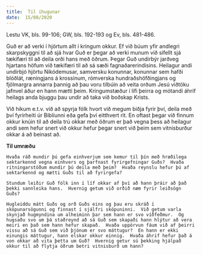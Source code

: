 ```yaml
---
title:  Til íhugunar
date:  15/08/2020
---
```


Lestu VK, bls. 99-106; GW, bls. 192-193 og Ev, bls. 481-486.

Guð er að verki í hjörtum allt í kringum okkur.  Ef við búum yfir andlegri skarpskyggni til að sjá hvar Guð er þegar að verki munum við sífellt sjá tækifæri til að deila orði hans með öðrum.  Þegar Guð undirbýr jarðveg hjartans höfum við tækifæri til að sá sæði fagnaðarerindisins.  Heilagur andi undirbjó hjörtu Nikódemusar, samversku konunnar, konunnar sem hafði blóðlát, ræningjans á krossinum, rómverska hundraðshöfðingjans og fjölmargra annarra þannig að þau voru tilbúin að veita orðum Jesú viðtöku jafnvel áður en hann mætti þeim.  Kringumstæður í lífi þeirra og mótandi áhrif heilags anda bjuggu þau undir að taka við boðskap Krists.

Við hikum e.t.v. við að spyrja fólk hvort við megum biðja fyrir því, deila með því fyrirheiti úr Biblíunni eða gefa því eitthvert rit.  En oftast þegar við finnum okkur knúin til að deila trú okkar með öðrum er það vegna þess að heilagur andi sem hefur snert við okkur hefur þegar snert við þeim sem vitnisburður okkar á að beinast að.

**Til umræðu**

`Hvaða ráð mundir þú gefa einhverjum sem kemur til þín með hræðilega sektarkennd vegna einhvers og þarfnast fyrirgefningar Guðs?  Hvaða ritningarstöðum mundir þú deila með þeim?  Hvaða reynslu hefur þú af sektarkennd og mætti Guðs til að fyrirgefa?`

`Stundum leiðir Guð fólk inn í líf okkar af því að hann þráir að það þekki sannleika hans.  Hvernig getum við orðið næm fyrir leiðsögn Guðs?`

`Hugleiddu mátt Guðs og orð Guðs eins og þau eru skráð í sköpunarsögunni og finnast í sjálfri sköpuninni.  Við getum varla skynjað hugmyndina um alheiminn þar sem hann er svo víðfeðmur.  Og hugsaðu svo um þá staðreynd að sá Guð sem skapaði hann hlýtur að vera meiri en það sem hann hefur skapað.  Hvaða uppörvun fáum við af þeirri vissu að sá Guð sem við þjónum er svo máttugur?  En hann er ekki einungis máttugur, hann elskar okkur einnig.  Hvaða áhrif hefur það á von okkar að vita þetta um Guð?  Hvernig getur sú þekking hjálpað okkur til að flytja öðrum betri vitnisburð um hann?`